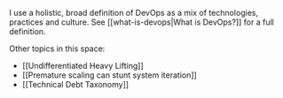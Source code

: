 I use a holistic, broad definition of DevOps as a mix of technologies, practices and culture. See [[what-is-devops|What is DevOps?]] for a full definition.

Other topics in this space:

- [[Undifferentiated Heavy Lifting]]
- [[Premature scaling can stunt system iteration]]
- [[Technical Debt Taxonomy]]
